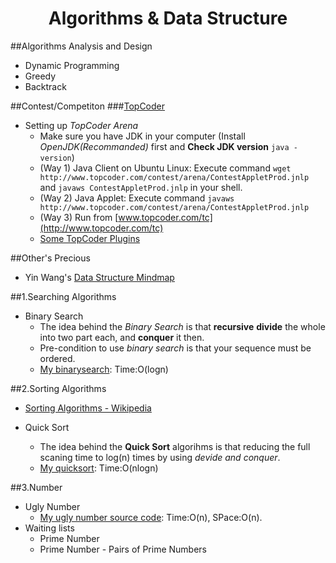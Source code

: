 <html><head><title>Algorithms & Data Structure</title></head><body>
<div id="title" align=center><h1>Algorithms & Data Structure</h1></div>

##Algorithms Analysis and Design
* Dynamic Programming
* Greedy
* Backtrack

##Contest/Competiton
###[TopCoder](http://www.topcoder.com)
* Setting up _TopCoder Arena_ 
  * Make sure you have JDK in your computer (Install _OpenJDK(Recommanded)_ first and __Check JDK version__ `java -version`)
  * (Way 1) Java Client on Ubuntu Linux: Execute command `wget http://www.topcoder.com/contest/arena/ContestAppletProd.jnlp` and `javaws ContestAppletProd.jnlp` in your shell.
  * (Way 2) Java Applet: Execute command `javaws http://www.topcoder.com/contest/arena/ContestAppletProd.jnlp`
  * (Way 3) Run from [www.topcoder.com/tc](http://www.topcoder.com/tc)
  * [Some TopCoder Plugins](http://www.topcoder.com/tc?module=Static&d1=applet&d2=plugins)

##Other's Precious
* Yin Wang's [Data Structure Mindmap](http://www.mindomo.com/view?m=925b590ea60143f08654b3c672c4a3e5)

##1.Searching Algorithms
* Binary Search
  * The idea behind the _Binary Search_ is that __recursive__ __divide__ the whole into two part each, and __conquer__ it then.
  * Pre-condition to use _binary search_ is that your sequence must be ordered.
  * [My binarysearch](./source/binary_search.c.txt): Time:O(logn)


##2.Sorting Algorithms
* [Sorting Algorithms - Wikipedia](http://en.wikipedia.org/wiki/Sorting_algorithm)

* Quick Sort
  * The idea behind the __Quick Sort__ algorihms is that reducing the full scaning time to log(n) times by using _devide and conquer_.
  * [My quicksort](./source/quick_sort.c.txt): Time:O(nlogn)


##3.Number
* Ugly Number
  * [My ugly number source code](./source/number_ugly.cpp.txt): Time:O(n), SPace:O(n).
* Waiting lists
  * Prime Number
  * Prime Number - Pairs of Prime Numbers


</body></html>

